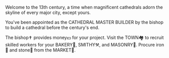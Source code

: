 Welcome to the 13th century, a time when magnificent cathedrals adorn the skyline of every major city, except yours.

You've been appointed as the CATHEDRAL MASTER BUILDER by the bishop to build a cathedral before the century's end.

The bishop✝️ provides money💵 for your project. Visit the TOWN🏘️ to recruit skilled workers for your BAKERY🥖, SMITHY⚒️, and MASONRY🧱. Procure iron🧲 and stone🧱 from the MARKET🧺.